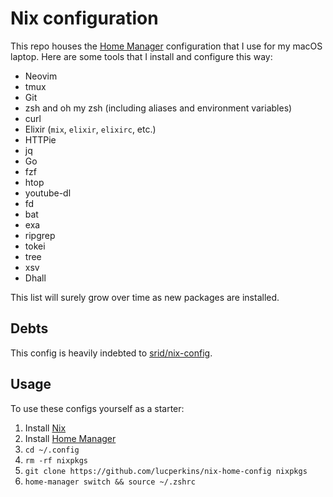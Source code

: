 # Nix configuration

This repo houses the [Home Manager](https://github.com/rycee/home-manager) configuration that I use for my macOS laptop. Here are some tools that I install and configure this way:

* Neovim
* tmux
* Git
* zsh and oh my zsh (including aliases and environment variables)
* curl
* Elixir (`mix`, `elixir`, `elixirc`, etc.)
* HTTPie
* jq
* Go
* fzf
* htop
* youtube-dl
* fd
* bat
* exa
* ripgrep
* tokei
* tree
* xsv
* Dhall

This list will surely grow over time as new packages are installed.

## Debts

This config is heavily indebted to [srid/nix-config](https://github.com/srid/nix-config).

## Usage

To use these configs yourself as a starter:

1. Install [Nix](https://nixos.org/download.html)
1. Install [Home Manager](https://github.com/rycee/home-manager)
1. `cd ~/.config`
1. `rm -rf nixpkgs`
1. `git clone https://github.com/lucperkins/nix-home-config nixpkgs`
1. `home-manager switch && source ~/.zshrc`

